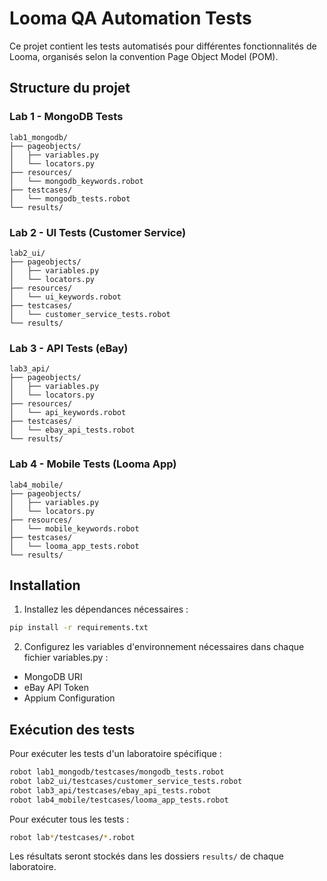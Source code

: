 # Looma QA Automation Tests

Ce projet contient les tests automatisés pour différentes fonctionnalités de Looma, organisés selon la convention Page Object Model (POM).

## Structure du projet

### Lab 1 - MongoDB Tests
```
lab1_mongodb/
├── pageobjects/
│   ├── variables.py
│   └── locators.py
├── resources/
│   └── mongodb_keywords.robot
├── testcases/
│   └── mongodb_tests.robot
└── results/
```

### Lab 2 - UI Tests (Customer Service)
```
lab2_ui/
├── pageobjects/
│   ├── variables.py
│   └── locators.py
├── resources/
│   └── ui_keywords.robot
├── testcases/
│   └── customer_service_tests.robot
└── results/
```

### Lab 3 - API Tests (eBay)
```
lab3_api/
├── pageobjects/
│   ├── variables.py
│   └── locators.py
├── resources/
│   └── api_keywords.robot
├── testcases/
│   └── ebay_api_tests.robot
└── results/
```

### Lab 4 - Mobile Tests (Looma App)
```
lab4_mobile/
├── pageobjects/
│   ├── variables.py
│   └── locators.py
├── resources/
│   └── mobile_keywords.robot
├── testcases/
│   └── looma_app_tests.robot
└── results/
```

## Installation

1. Installez les dépendances nécessaires :
```bash
pip install -r requirements.txt
```

2. Configurez les variables d'environnement nécessaires dans chaque fichier variables.py :
- MongoDB URI
- eBay API Token
- Appium Configuration

## Exécution des tests

Pour exécuter les tests d'un laboratoire spécifique :
```bash
robot lab1_mongodb/testcases/mongodb_tests.robot
robot lab2_ui/testcases/customer_service_tests.robot
robot lab3_api/testcases/ebay_api_tests.robot
robot lab4_mobile/testcases/looma_app_tests.robot
```

Pour exécuter tous les tests :
```bash
robot lab*/testcases/*.robot
```

Les résultats seront stockés dans les dossiers `results/` de chaque laboratoire.
